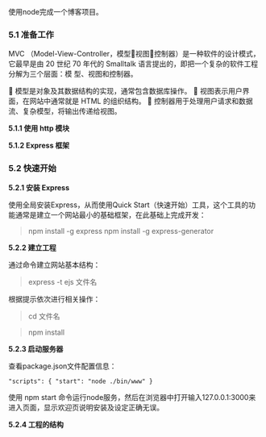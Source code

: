 使用node完成一个博客项目。

<h3>5.1 准备工作</h3>

MVC （Model-View-Controller，模型视图控制器）是一种软件的设计模式，它最早是由 20 世纪 70 年代的 Smalltalk 语言提出的，即把一个复杂的软件工程分解为三个层面：模
型、视图和控制器。

 模型是对象及其数据结构的实现，通常包含数据库操作。
 视图表示用户界面，在网站中通常就是 HTML 的组织结构。
 控制器用于处理用户请求和数据流、复杂模型，将输出传递给视图。

<b>5.1.1 使用 http 模块</b>

<b>5.1.2 Express 框架</b>


<h3>5.2 快速开始</h3>

<b>5.2.1 安装 Express</b>

使用全局安装Express，从而使用Quick Start（快速开始）工具，这个工具的功能通常是建立一个网站最小的基础框架，在此基础上完成开发：

>npm install -g express
>npm install -g express-generator

<b>5.2.2 建立工程</b>

通过命令建立网站基本结构：

>express -t ejs 文件名

根据提示依次进行相关操作：

>cd 文件名

>npm install

<b>5.2.3 启动服务器</b>

查看package.json文件配置信息：

`"scripts": {
    "start": "node ./bin/www"
  }
`

使用 npm start 命令运行node服务，然后在浏览器中打开输入127.0.0.1:3000来进入页面，显示欢迎页说明安装及设定正确无误。

<b>5.2.4 工程的结构</b>